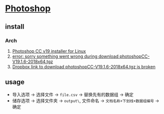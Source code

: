 # [Photoshop](https://www.adobe.com/products/photoshop.html)

## install

### Arch

1. [Photoshop CC v19 installer for Linux](https://github.com/Gictorbit/photoshopCClinux)
2. [error: sorry something went wrong during download photoshopCC-V19.1.6-2018x64.tgz](https://github.com/Gictorbit/photoshopCClinux/issues/175)
3. [Dropbox link to download photoshopCC-V19.1.6-2018x64.tgz is broken](https://github.com/Gictorbit/photoshopCClinux/issues/40)

## usage

- 导入选项 → 选择文件 → `file.csv` → 替换先有的数据组 → 确定
- 储存选项 → 选择文件夹 → `output\`, 文件命名 → `文档名称+下划线+数据组编号` → 确定
